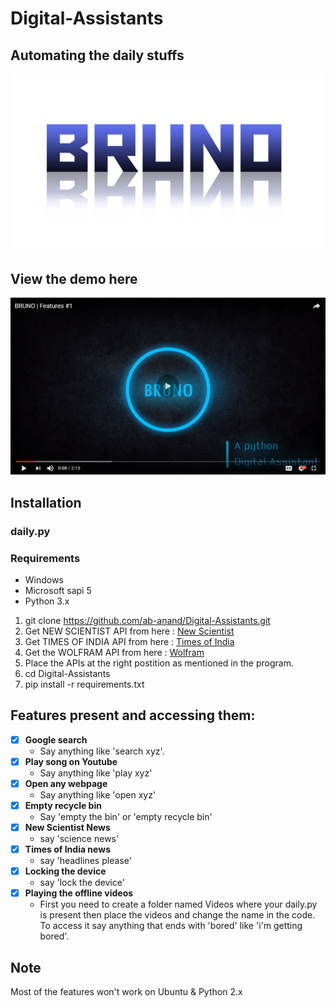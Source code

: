 # Digital-Assistants

## Automating the daily stuffs

![](BRUNO.png)

## View the demo here
[![BRUNO | Features](bruno_youtube.png)](https://www.youtube.com/playlist?list=PLVCy_WceGl-eIkIAIZbEGqP94UVryi86H)

## Installation

### daily.py

### Requirements


  - Windows
  - Microsoft sapi 5
  - Python 3.x
 
1. git clone https://github.com/ab-anand/Digital-Assistants.git
2. Get NEW SCIENTIST API from here : [New Scientist](https://newsapi.org/new-scientist-api)
3. Get TIMES OF INDIA API from here : [Times of India](https://newsapi.org/the-times-of-india-api)
4. Get the WOLFRAM API from here : [Wolfram](https://developer.wolframalpha.com/portal/signup.html)
5. Place the APIs at the right postition as mentioned in the program.
6. cd Digital-Assistants 
7. pip install -r requirements.txt


## Features present and accessing them:
- [x] <b>Google search</b>
   - Say anything like 'search xyz'.
- [x] <b>Play song on Youtube</b>
   - Say anything like 'play xyz'
- [x] <b>Open any webpage</b>
   - Say anything like 'open xyz'
- [x] <b>Empty recycle bin</b>
   - Say 'empty the bin' or 'empty recycle bin'
- [x] <b>New Scientist News</b>
   - say 'science news'
- [x] <b>Times of India news</b>
   - say 'headlines please'
- [x] <b>Locking the device</b>
   - say 'lock the device'
- [x] <b>Playing the offline videos</b>
   - First you need to create a folder named Videos where your daily.py is present
     then place the videos and change the name in the code.
     To access it say anything that ends with 'bored' like 'i'm getting bored'.
 
## Note
   Most of the features won't work on Ubuntu & Python 2.x
